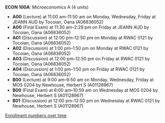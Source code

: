 **ECON 100A**: Microeconomics A (4 units)

- **A00** (Lecture) at 11:00 am–11:50 am on Monday, Wednesday, Friday at JEANN AUD by Tocoian, Oana (A06836052)
- **A00** (Final Exam) at 11:30 am–2:29 pm on Friday at JEANN AUD by Tocoian, Oana (A06836052)
- **A01** (Discussion) at 12:00 pm–12:50 pm on Monday at RWAC 0121 by Tocoian, Oana (A06836052)
- **A02** (Discussion) at 1:00 pm–1:50 pm on Monday at RWAC 0121 by Tocoian, Oana (A06836052)
- **A03** (Discussion) at 12:00 pm–12:50 pm on Friday at RWAC 0121 by Tocoian, Oana (A06836052)
- **A04** (Discussion) at 1:00 pm–1:50 pm on Friday at RWAC 0121 by Tocoian, Oana (A06836052)
- **B00** (Lecture) at 9:00 am–9:50 am on Monday, Wednesday, Friday at MOS 0204 by Newhouse, Herbert S (A01128967)
- **B00** (Final Exam) at 8:00 am–10:59 am on Wednesday at MOS 0204 by Newhouse, Herbert S (A01128967)
- **B01** (Discussion) at 12:00 pm–12:50 pm on Wednesday at RWAC 0121 by Newhouse, Herbert S (A01128967)

[Enrollment numbers over time](./ECON100A.tsv)
